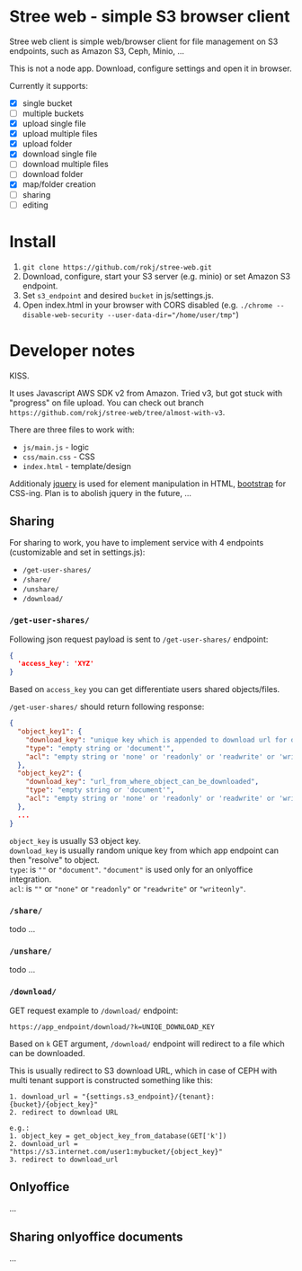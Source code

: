# Stree web - simple S3 browser client
Stree web client is simple web/browser client for file management on S3 endpoints, such as Amazon S3, Ceph, Minio, ...  

This is not a node app. Download, configure settings and open it in browser.

Currently it supports:
- [x] single bucket
- [ ] multiple buckets
- [x] upload single file
- [x] upload multiple files
- [x] upload folder
- [x] download single file
- [ ] download multiple files
- [ ] download folder
- [x] map/folder creation
- [ ] sharing
- [ ] editing

# Install
1. `git clone https://github.com/rokj/stree-web.git`
2. Download, configure, start your S3 server (e.g. minio) or set Amazon S3 endpoint.
3. Set `s3_endpoint` and desired `bucket` in js/settings.js.
4. Open index.html in your browser with CORS disabled (e.g. `./chrome --disable-web-security --user-data-dir="/home/user/tmp"`)

# Developer notes
KISS. 
  
It uses Javascript AWS SDK v2 from Amazon. Tried v3, but got stuck with "progress" on file upload. You can check out branch `https://github.com/rokj/stree-web/tree/almost-with-v3`.

There are three files to work with:
- `js/main.js` - logic
- `css/main.css` - CSS
- `index.html` - template/design

Additionaly [jquery](https://jquery.com/) is used for element manipulation in HTML, [bootstrap](https://getbootstrap.com/) for CSS-ing. Plan is to abolish jquery in the future, ...

## Sharing

For sharing to work, you have to implement service with 4 endpoints (customizable and set in settings.js):
- `/get-user-shares/`
- `/share/`
- `/unshare/`
- `/download/`

### `/get-user-shares/` 

Following json request payload is sent to `/get-user-shares/` endpoint:
```json
{
  'access_key': 'XYZ'
}
```

Based on `access_key` you can get differentiate users shared objects/files.

`/get-user-shares/` should return following response:
```json
{
  "object_key1": {
    "download_key": "unique key which is appended to download url for download operation",
    "type": "empty string or 'document'", 
    "acl": "empty string or 'none' or 'readonly' or 'readwrite' or 'writeonly'"
  },
  "object_key2": {
    "download_key": "url_from_where_object_can_be_downloaded",
    "type": "empty string or 'document'", 
    "acl": "empty string or 'none' or 'readonly' or 'readwrite' or 'writeonly'"
  },
  ...
}
```

`object_key` is usually S3 object key.  
`download_key` is usually random unique key from which app endpoint can then "resolve" to object.   
`type`: is `""` or `"document"`. `"document"` is used only for an onlyoffice integration.  
`acl`: is `""` or `"none"` or `"readonly"` or `"readwrite"` or `"writeonly"`.

### `/share/`

todo ...

### `/unshare/`

todo ...

### `/download/`
GET request example to `/download/` endpoint:
```
https://app_endpoint/download/?k=UNIQE_DOWNLOAD_KEY
```

Based on `k` GET argument, `/download/` endpoint will redirect to a file which can be downloaded.

This is usually redirect to S3 download URL, which in case of CEPH with multi tenant support is constructed something like this:
```
1. download_url = "{settings.s3_endpoint}/{tenant}:{bucket}/{object_key}"
2. redirect to download URL
 
e.g.:
1. object_key = get_object_key_from_database(GET['k'])
2. download_url = "https://s3.internet.com/user1:mybucket/{object_key}"
3. redirect to download_url
```

## Onlyoffice

...
## Sharing onlyoffice documents

...
